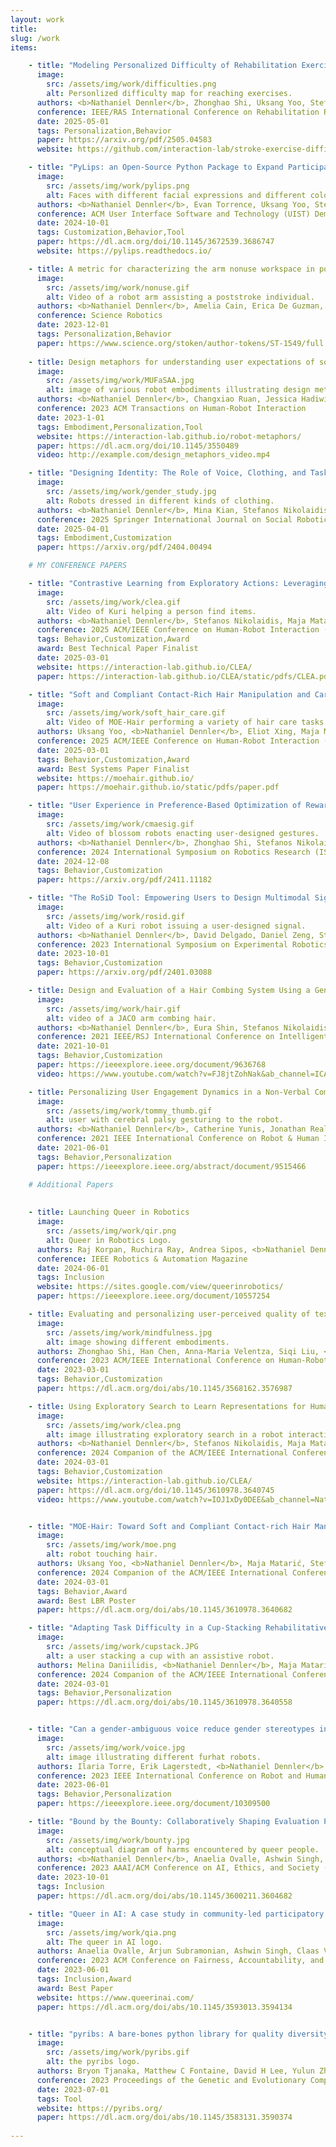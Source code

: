 ```yaml
---
layout: work
title: 
slug: /work
items:

    - title: "Modeling Personalized Difficulty of Rehabilitation Exercises Using Causal Trees"
      image:
        src: /assets/img/work/difficulties.png
        alt: Personlized difficulty map for reaching exercises.
      authors: <b>Nathaniel Dennler</b>, Zhonghao Shi, Uksang Yoo, Stefanos Nikolaidis, Maja Matarić
      conference: IEEE/RAS International Conference on Rehabilitation Robotics (ICORR)
      date: 2025-05-01
      tags: Personalization,Behavior
      paper: https://arxiv.org/pdf/2505.04583
      website: https://github.com/interaction-lab/stroke-exercise-difficulty-estimation

    - title: "PyLips: an Open-Source Python Package to Expand Participation in Embodied Interaction"
      image:
        src: /assets/img/work/pylips.png
        alt: Faces with different facial expressions and different colors.
      authors: <b>Nathaniel Dennler</b>, Evan Torrence, Uksang Yoo, Stefanos Nikolaidis, Maja J. Matarić
      conference: ACM User Interface Software and Technology (UIST) Demo Track
      date: 2024-10-01
      tags: Customization,Behavior,Tool
      paper: https://dl.acm.org/doi/10.1145/3672539.3686747
      website: https://pylips.readthedocs.io/

    - title: A metric for characterizing the arm nonuse workspace in poststroke individuals using a robot arm
      image:
        src: /assets/img/work/nonuse.gif
        alt: Video of a robot arm assisting a poststroke individual.
      authors: <b>Nathaniel Dennler</b>, Amelia Cain, Erica De Guzman, Claudia Chiu, Carolee J. Winstein, Stefanos Nikolaidis, Maja J. Matarić
      conference: Science Robotics
      date: 2023-12-01
      tags: Personalization,Behavior
      paper: https://www.science.org/stoken/author-tokens/ST-1549/full
    
    - title: Design metaphors for understanding user expectations of socially interactive robot embodiments
      image:
        src: /assets/img/work/MUFaSAA.jpg
        alt: image of various robot embodiments illustrating design metaphors.
      authors: <b>Nathaniel Dennler</b>, Changxiao Ruan, Jessica Hadiwijoyo, Brenna Chen, Stefanos Nikolaidis, Maja J. Matarić
      conference: 2023 ACM Transactions on Human-Robot Interaction
      date: 2023-1-01
      tags: Embodiment,Personalization,Tool
      website: https://interaction-lab.github.io/robot-metaphors/
      paper: https://dl.acm.org/doi/10.1145/3550489
      video: http://example.com/design_metaphors_video.mp4

    - title: "Designing Identity: The Role of Voice, Clothing, and Task on Robot Gender Perception"
      image:
        src: /assets/img/work/gender_study.jpg
        alt: Robots dressed in different kinds of clothing.
      authors: <b>Nathaniel Dennler</b>, Mina Kian, Stefanos Nikolaidis, Maja Matarić
      conference: 2025 Springer International Journal on Social Robotics
      date: 2025-04-01
      tags: Embodiment,Customization
      paper: https://arxiv.org/pdf/2404.00494

    # MY CONFERENCE PAPERS

    - title: "Contrastive Learning from Exploratory Actions: Leveraging Natural Interactions for Preference Elicitation."
      image:
        src: /assets/img/work/clea.gif
        alt: Video of Kuri helping a person find items.
      authors: <b>Nathaniel Dennler</b>, Stefanos Nikolaidis, Maja Matarić
      conference: 2025 ACM/IEEE Conference on Human-Robot Interaction (HRI)
      tags: Behavior,Customization,Award
      award: Best Technical Paper Finalist
      date: 2025-03-01
      website: https://interaction-lab.github.io/CLEA/
      paper: https://interaction-lab.github.io/CLEA/static/pdfs/CLEA.pdf

    - title: "Soft and Compliant Contact-Rich Hair Manipulation and Care."
      image:
        src: /assets/img/work/soft_hair_care.gif
        alt: Video of MOE-Hair performing a variety of hair care tasks on different users.
      authors: Uksang Yoo, <b>Nathaniel Dennler</b>, Eliot Xing, Maja Matarić, Stefanos Nikolaidis, Jeffrey Ichnowski, Jean Oh
      conference: 2025 ACM/IEEE Conference on Human-Robot Interaction (HRI)
      date: 2025-03-01
      tags: Behavior,Customization,Award
      award: Best Systems Paper Finalist
      website: https://moehair.github.io/
      paper: https://moehair.github.io/static/pdfs/paper.pdf

    - title: "User Experience in Preference-Based Optimization of Reward Functions for Assistive Robots."
      image:
        src: /assets/img/work/cmaesig.gif
        alt: Video of blossom robots enacting user-designed gestures.
      authors: <b>Nathaniel Dennler</b>, Zhonghao Shi, Stefanos Nikolaidis, Maja Matarić
      conference: 2024 International Symposium on Robotics Research (ISRR)
      date: 2024-12-08
      tags: Behavior,Customization
      paper: https://arxiv.org/pdf/2411.11182

    - title: "The RoSiD Tool: Empowering Users to Design Multimodal Signals"
      image:
        src: /assets/img/work/rosid.gif
        alt: Video of a Kuri robot issuing a user-designed signal.
      authors: <b>Nathaniel Dennler</b>, David Delgado, Daniel Zeng, Stefanos Nikolaidis, Maja Matarić
      conference: 2023 International Symposium on Experimental Robotics (ISER)
      date: 2023-10-01
      tags: Behavior,Customization
      paper: https://arxiv.org/pdf/2401.03088

    - title: Design and Evaluation of a Hair Combing System Using a General-Purpose Robotic Arm
      image:
        src: /assets/img/work/hair.gif
        alt: video of a JACO arm combing hair.
      authors: <b>Nathaniel Dennler</b>, Eura Shin, Stefanos Nikolaidis, Maja Matarić
      conference: 2021 IEEE/RSJ International Conference on Intelligent Robots and Systems (IROS)
      date: 2021-10-01
      tags: Behavior,Customization
      paper: https://ieeexplore.ieee.org/document/9636768
      video: https://www.youtube.com/watch?v=FJ8jtZohNak&ab_channel=ICAROSLAB

    - title: Personalizing User Engagement Dynamics in a Non-Verbal Communication Game for Cerebral Palsy
      image:
        src: /assets/img/work/tommy_thumb.gif
        alt: user with cerebral palsy gesturing to the robot.
      authors: <b>Nathaniel Dennler</b>, Catherine Yunis, Jonathan Realmuto, Terence Sanger, Stefanos Nikolaidis, Maja Matarić
      conference: 2021 IEEE International Conference on Robot & Human Interactive Communication (RO-MAN)
      date: 2021-06-01
      tags: Behavior,Personalization
      paper: https://ieeexplore.ieee.org/abstract/document/9515466

    # Additional Papers
  
    
    - title: Launching Queer in Robotics
      image:
        src: /assets/img/work/qir.png
        alt: Queer in Robotics Logo.
      authors: Raj Korpan, Ruchira Ray, Andrea Sipos, <b>Nathaniel Dennler</b>, Max Parks, Maria E. Cabrera, Roberto Martín-Martín
      conference: IEEE Robotics & Automation Magazine
      date: 2024-06-01
      tags: Inclusion
      website: https://sites.google.com/view/queerinrobotics/
      paper: https://ieeexplore.ieee.org/document/10557254

    - title: Evaluating and personalizing user-perceived quality of text-to-speech voices for delivering mindfulness meditation with different physical embodiments
      image:
        src: /assets/img/work/mindfulness.jpg
        alt: image showing different embodiments.
      authors: Zhonghao Shi, Han Chen, Anna-Maria Velentza, Siqi Liu, <b>Nathaniel Dennler</b>, Allison O'Connell,Maja Matarić
      conference: 2023 ACM/IEEE International Conference on Human-Robot Interaction (HRI)
      date: 2023-03-01
      tags: Behavior,Customization
      paper: https://dl.acm.org/doi/abs/10.1145/3568162.3576987

    - title: Using Exploratory Search to Learn Representations for Human Preferences
      image:
        src: /assets/img/work/clea.png
        alt: image illustrating exploratory search in a robot interaction scenario.
      authors: <b>Nathaniel Dennler</b>, Stefanos Nikolaidis, Maja Matarić
      conference: 2024 Companion of the ACM/IEEE International Conference on Human-Robot Interaction (HRI LBR)
      date: 2024-03-01
      tags: Behavior,Customization
      website: https://interaction-lab.github.io/CLEA/
      paper: https://dl.acm.org/doi/10.1145/3610978.3640745
      video: https://www.youtube.com/watch?v=IOJ1xDy0DEE&ab_channel=NateDennler


    - title: "MOE-Hair: Toward Soft and Compliant Contact-rich Hair Manipulation and Care"
      image:
        src: /assets/img/work/moe.png
        alt: robot touching hair.
      authors: Uksang Yoo, <b>Nathaniel Dennler</b>, Maja Matarić, Stefanos Nikolaidis, Jean Oh, Jeffrey Ichnowski
      conference: 2024 Companion of the ACM/IEEE International Conference on Human-Robot Interaction (HRI LBR)
      date: 2024-03-01
      tags: Behavior,Award
      award: Best LBR Poster
      paper: https://dl.acm.org/doi/abs/10.1145/3610978.3640682

    - title: "Adapting Task Difficulty in a Cup-Stacking Rehabilitative Task"
      image:
        src: /assets/img/work/cupstack.JPG
        alt: a user stacking a cup with an assistive robot.
      authors: Melina Daniilidis, <b>Nathaniel Dennler</b>, Maja Matarić, Stefanos Nikolaidis
      conference: 2024 Companion of the ACM/IEEE International Conference on Human-Robot Interaction (HRI LBR)
      date: 2024-03-01
      tags: Behavior,Personalization
      paper: https://dl.acm.org/doi/abs/10.1145/3610978.3640558


    - title: "Can a gender-ambiguous voice reduce gender stereotypes in human-robot interactions?"
      image:
        src: /assets/img/work/voice.jpg
        alt: image illustrating different furhat robots.
      authors: Ilaria Torre, Erik Lagerstedt, <b>Nathaniel Dennler</b>, Katie Seaborn, Iolanda Leite, Éva Székely
      conference: 2023 IEEE International Conference on Robot and Human Interactive Communication (RO-MAN)
      date: 2023-06-01
      tags: Behavior,Personalization
      paper: https://ieeexplore.ieee.org/document/10309500

    - title: "Bound by the Bounty: Collaboratively Shaping Evaluation Processes for Queer AI Harms"
      image:
        src: /assets/img/work/bounty.jpg
        alt: conceptual diagram of harms encountered by queer people.
      authors: <b>Nathaniel Dennler</b>, Anaelia Ovalle, Ashwin Singh, Luca Soldaini, Arjun Subramonian, Huy Tu, William Agnew, Avijit Ghosh, Kyra Yee, Irene Font Peradejordi, Zeerak Talat, Mayra Russo, Jess De Jesus De Pinho Pinhal
      conference: 2023 AAAI/ACM Conference on AI, Ethics, and Society (AIES)
      date: 2023-10-01
      tags: Inclusion
      paper: https://dl.acm.org/doi/abs/10.1145/3600211.3604682

    - title: "Queer in AI: A case study in community-led participatory AI"
      image:
        src: /assets/img/work/qia.png
        alt: The queer in AI logo.
      authors: Anaelia Ovalle, Arjun Subramonian, Ashwin Singh, Claas Voelcker, Danica J Sutherland, Davide Locatelli, Eva Breznik, Filip Klubicka, Hang Yuan, Huan Zhang, Jaidev Shriram, Kruno Lehman, Luca Soldaini, Maarten Sap, Marc Peter Deisenroth, Maria Leonor Pacheco, Maria Ryskina, Martin Mundt, Milind Agarwal, Nyx McLean, Pan Xu, A Pranav, Raj Korpan, Ruchira Ray, Sarah Mathew, Sarthak Arora, ST John, Tanvi Anand, Vishakha Agrawal, William Agnew, Yanan Long, Zijie J Wang, Zeerak Talat, Avijit Ghosh, <b>Nathaniel Dennler</b>, Michael Noseworthy, Sharvani Jha, Emi Baylor, Aditya Joshi, Natalia Y Bilenko, Andrew McNamara, Raphael Gontijo-Lopes, Alex Markham, Evyn Dong, Jackie Kay, Manu Saraswat, Nikhil Vytla, Luke Stark
      conference: 2023 ACM Conference on Fairness, Accountability, and Transparency (FAccT)
      date: 2023-06-01
      tags: Inclusion,Award
      award: Best Paper
      website: https://www.queerinai.com/
      paper: https://dl.acm.org/doi/abs/10.1145/3593013.3594134


    - title: "pyribs: A bare-bones python library for quality diversity optimization"
      image:
        src: /assets/img/work/pyribs.gif
        alt: the pyribs logo.
      authors: Bryon Tjanaka, Matthew C Fontaine, David H Lee, Yulun Zhang, Nivedit Reddy Balam, <b>Nathaniel Dennler</b>, Sujay S Garlanka, Nikitas Dimitri Klapsis, Stefanos Nikolaidis
      conference: 2023 Proceedings of the Genetic and Evolutionary Computation Conference (GECCO)
      date: 2023-07-01
      tags: Tool
      website: https://pyribs.org/
      paper: https://dl.acm.org/doi/abs/10.1145/3583131.3590374
    
---
```


